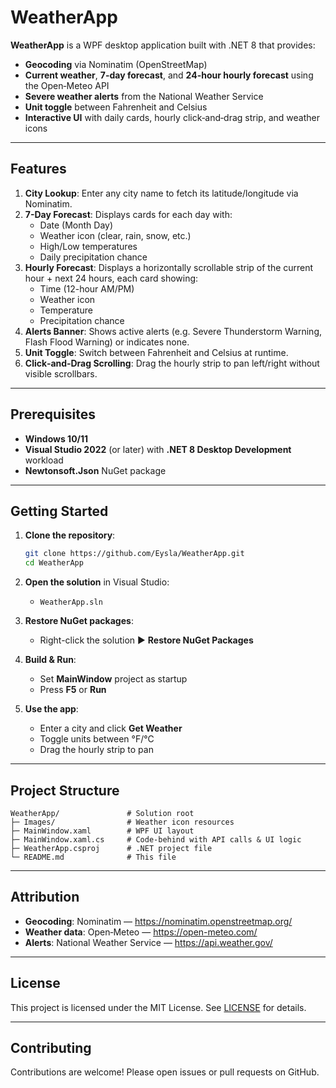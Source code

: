 # WeatherApp

**WeatherApp** is a WPF desktop application built with .NET 8 that provides:

- **Geocoding** via Nominatim (OpenStreetMap)
- **Current weather**, **7-day forecast**, and **24-hour hourly forecast** using the Open‑Meteo API
- **Severe weather alerts** from the National Weather Service
- **Unit toggle** between Fahrenheit and Celsius
- **Interactive UI** with daily cards, hourly click‑and‑drag strip, and weather icons

---

## Features

1. **City Lookup**: Enter any city name to fetch its latitude/longitude via Nominatim.
2. **7-Day Forecast**: Displays cards for each day with:
   - Date (Month Day)
   - Weather icon (clear, rain, snow, etc.)
   - High/Low temperatures
   - Daily precipitation chance
3. **Hourly Forecast**: Displays a horizontally scrollable strip of the current hour + next 24 hours, each card showing:
   - Time (12-hour AM/PM)
   - Weather icon
   - Temperature
   - Precipitation chance
4. **Alerts Banner**: Shows active alerts (e.g. Severe Thunderstorm Warning, Flash Flood Warning) or indicates none.
5. **Unit Toggle**: Switch between Fahrenheit and Celsius at runtime.
6. **Click‑and‑Drag Scrolling**: Drag the hourly strip to pan left/right without visible scrollbars.

---

## Prerequisites

- **Windows 10/11**
- **Visual Studio 2022** (or later) with **.NET 8 Desktop Development** workload
- **Newtonsoft.Json** NuGet package

---

## Getting Started

1. **Clone the repository**:
   ```bash
   git clone https://github.com/Eysla/WeatherApp.git
   cd WeatherApp
   ```

2. **Open the solution** in Visual Studio:
   - `WeatherApp.sln`

3. **Restore NuGet packages**:
   - Right-click the solution ▶ **Restore NuGet Packages**

4. **Build & Run**:
   - Set **MainWindow** project as startup
   - Press **F5** or **Run**

5. **Use the app**:
   - Enter a city and click **Get Weather**
   - Toggle units between °F/°C
   - Drag the hourly strip to pan

---

## Project Structure

```
WeatherApp/               # Solution root
├─ Images/                # Weather icon resources
├─ MainWindow.xaml        # WPF UI layout
├─ MainWindow.xaml.cs     # Code‑behind with API calls & UI logic
├─ WeatherApp.csproj      # .NET project file
└─ README.md              # This file
```

---

## Attribution

- **Geocoding**: Nominatim — https://nominatim.openstreetmap.org/  
- **Weather data**: Open‑Meteo — https://open-meteo.com/  
- **Alerts**: National Weather Service — https://api.weather.gov/

---

## License

This project is licensed under the MIT License. See [LICENSE](LICENSE) for details.

---

## Contributing

Contributions are welcome! Please open issues or pull requests on GitHub.
